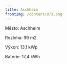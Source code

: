 ```yaml
---
title: Aschheim
frontImg: /content/873.png
---
```

Město: Aschheim

Rozloha: 99 m2

Výkon:  13,1 kWp

Baterie:  17,4 kWh